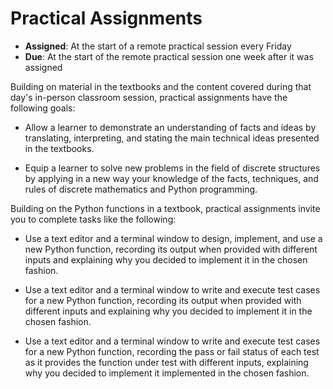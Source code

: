 # Practical Assignments

- **Assigned**: At the start of a remote practical session every Friday
- **Due**: At the start of the remote practical session one week after it was assigned

Building on material in the textbooks and the content covered during that day's
in-person classroom session, practical assignments have the following goals:

- Allow a learner to demonstrate an understanding of facts and ideas by translating,
  interpreting, and stating the main technical ideas presented in the textbooks.

- Equip a learner to solve new problems in the field of discrete structures by
  applying in a new way your knowledge of the facts, techniques, and rules of
  discrete mathematics and Python programming.

Building on the Python functions in a textbook, practical assignments invite you
to complete tasks like the following:

- Use a text editor and a terminal window to design, implement, and use a new
  Python function, recording its output when provided with different inputs and
  explaining why you decided to implement it in the chosen fashion.

- Use a text editor and a terminal window to write and execute test cases for a
  new Python function, recording its output when provided with different inputs
  and explaining why you decided to implement it in the chosen fashion.

- Use a text editor and a terminal window to write and execute test cases for a
  new Python function, recording the pass or fail status of each test as it
  provides the function under test with different inputs, explaining why you
  decided to implement it implemented in the chosen fashion.
